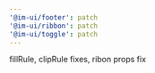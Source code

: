 ```yaml
---
'@im-ui/footer': patch
'@im-ui/ribbon': patch
'@im-ui/toggle': patch
---
```


fillRule, clipRule fixes, ribon props fix

